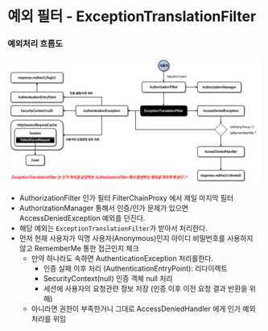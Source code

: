 # 예외 필터 - ExceptionTranslationFilter

### 예외처리 흐름도

![3.png](Image%2F3.png)
- AuthorizationFilter 인가 필터 FilterChainProxy 에서 제일 마지막 필터 
- AuthorizationManager 통해서 인증/인가 문제가 있으면 AccessDeniedException 예외를 던진다. 
- 해당 예외는 `ExceptionTranslationFilter`가 받아서 처리한다.
- 먼저 현재 사용자가 익명 사용자(Anonymous)인지 아이디 비밀번호를 사용하지 않고 RememberMe 통한 접근인지 체크 
  - 만약 하나라도 속하면 AuthenticationException 처리를한다. 
    - 인증 실패 이후 처리 (AuthenticationEntryPoint): 리다이렉트 
    - SecurityContext(null) 인증 객체 null 처리 
    - 세션에 사용자의 요청관련 정보 저장 (인증 이후 이전 요청 결과 반환을 위해)
  - 아니라면 권한이 부족한거니 그대로 AccessDeniedHandler 에게 인가 예외 처리를 위임 

